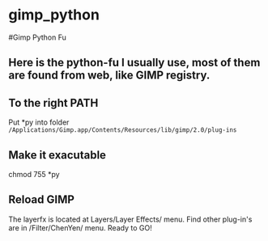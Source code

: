 gimp_python
===========

#Gimp Python Fu

## Here is the python-fu I usually use, most of them are found from web, like GIMP registry.

## To the right PATH
Put *py into folder `/Applications/Gimp.app/Contents/Resources/lib/gimp/2.0/plug-ins`

## Make it exacutable
chmod 755 *py

## Reload GIMP
The layerfx is located at Layers/Layer Effects/ menu.
Find other plug-in's are in /Filter/ChenYen/ menu.
Ready to GO!
